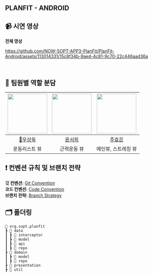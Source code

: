 
## PLANFIT - ANDROID

## 📹 시연 영상

**전체 영상**


https://github.com/NOW-SOPT-APP3-PlanFit/PlanFit-Android/assets/113014331/15c8f34b-9aed-4c81-9c70-22c446aad36a


</br>

## 👤 팀원별 역할 분담
|<img src="https://avatars.githubusercontent.com/u/113014331?v=4" width="128" />|<img src="https://avatars.githubusercontent.com/u/102652293?v=4" width="128" />|<img src="https://avatars.githubusercontent.com/u/137873124?v=4" width="128" />|
|:---------:|:---------:|:---------:|
|[👑우상욱](https://github.com/Sangwook123)|[윤서희](https://github.com/seohee0925)|[주효은](https://github.com/hyoeunjoo)|
| 운동리스트 뷰 | 근력운동 뷰 | 메인뷰, 스트레칭 뷰 |


## ❗ 컨벤션 규칙 및 브랜치 전략
**깃 컨벤션:**  [Git Convention](https://www.notion.so/sopt-official/Git-Convention-22582610ec1e4c4f8d27770502fcad38) </br>
**코드 컨벤션:**  [Code Convention](https://www.notion.so/sopt-official/Code-Convention-d985b3b40420433d97079371f321316c) </br>
**브랜치 전략:**  [Branch Strategy](https://www.notion.so/sopt-official/Branch-Strategy-6a719eef09bb43fe9ee35a3e7ef9d30f) </br>

## 🗂️ 폴더링
```
📂 org.sopt.planfit
┣ 📂 data
┃ ┣ 📂 interceptor
┃ ┣ 📂 model
┃ ┣ 📂 api
┃ ┣ 📂 repo
┣ 📂 domain
┃ ┣ 📂 model
┃ ┣ 📂 repo
┣ 📂 presentation
┣ 📂 util
```
